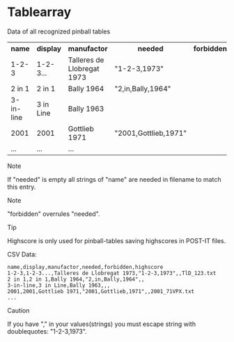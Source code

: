 # Tablearray
Data of all recognized pinball tables


<table>
  <tr><th>name</th><th>display</th><th>manufactor</th><th>needed</th><th>forbidden</th><th>highscore</th></tr>
  <tr><td>1-2-3</td><td>1-2-3...</td><td>Talleres de Llobregat 1973</td><td>"1-2-3,1973"</td><td></td><td>TlD_123.txt</td></tr>
  <tr><td>2 in 1</td><td>2 in 1</td><td>Bally 1964</td><td>"2,in,Bally,1964"</td><td></td><td></td></tr>
  <tr><td>3-in-line</td><td>3 in Line</td><td>Bally 1963</td><td></td><td></td><td></td></tr>
  <tr><td>2001</td><td>2001</td><td>Gottlieb 1971</td><td>"2001,Gottlieb,1971"</td><td></td><td>2001_71VPX.txt</td></tr>
  <tr><td>...</td><td>...</td><td>...</td><td></td><td></td><td></td></tr>
</table>


> [!NOTE]
> If "needed" is empty all strings of "name" are needed in filename to match this entry.

> [!NOTE]
> "forbidden" overrules "needed".

> [!TIP]
> Highscore is only used for pinball-tables saving highscores in POST-IT files.



CSV Data:
```
name,display,manufactor,needed,forbidden,highscore
1-2-3,1-2-3...,Talleres de Llobregat 1973,"1-2-3,1973",,TlD_123.txt
2 in 1,2 in 1,Bally 1964,"2,in,Bally,1964",,
3-in-line,3 in Line,Bally 1963,,,
2001,2001,Gottlieb 1971,"2001,Gottlieb,1971",,2001_71VPX.txt
...

```

> [!CAUTION]
> If you have "," in your values(strings) you must escape string with doublequotes: "1-2-3,1973".

